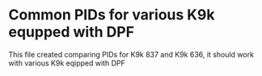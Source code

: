 # Common PIDs for various K9k equpped with DPF

This file created comparing PIDs for K9k 837 and K9k 636, it should work with various K9k eqipped with DPF
